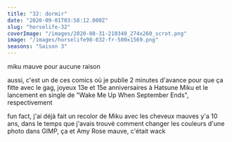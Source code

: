 ```yaml
---
title: "32: dormir"
date: "2020-09-01T03:58:12.000Z"
slug: "horselife-32"
coverImage: "/images/2020-08-31-210340_274x260_scrot.png"
image: "/images/horselife98-032-fr-500x1569.png"
seasons: "Saison 3"
---
```


miku mauve pour aucune raison

aussi, c'est un de ces comics où je publie 2 minutes d'avance pour que ça fitte avec le gag, joyeux 13e et 15e anniversaires à Hatsune Miku et le lancement en single de "Wake Me Up When September Ends", respectivement

fun fact, j'ai déjà fait un recolor de Miku avec les cheveux mauves y'a 10 ans, dans le temps que j'avais trouvé comment changer les couleurs d'une photo dans GIMP, ça et Amy Rose mauve, c'était wack
